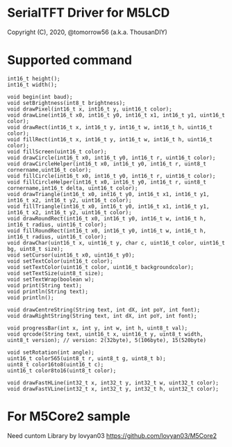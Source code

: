 # SerialTFT Driver for M5LCD
 Copyright (C), 2020, @tomorrow56 (a.k.a. ThousanDIY)

# Supported command
    int16_t height();
    int16_t width();

    void begin(int baud);
    void setBrightness(int8_t brightness);
    void drawPixel(int16_t x, int16_t y, uint16_t color);
    void drawLine(int16_t x0, int16_t y0, int16_t x1, int16_t y1, uint16_t color);
    void drawRect(int16_t x, int16_t y, int16_t w, int16_t h, uint16_t color);
    void fillRect(int16_t x, int16_t y, int16_t w, int16_t h, uint16_t color);
    void fillScreen(uint16_t color);
    void drawCircle(int16_t x0, int16_t y0, int16_t r, uint16_t color);
    void drawCircleHelper(int16_t x0, int16_t y0, int16_t r, uint8_t cornername,uint16_t color);
    void fillCircle(int16_t x0, int16_t y0, int16_t r, uint16_t color);
    void fillCircleHelper(int16_t x0, int16_t y0, int16_t r, uint8_t cornername,int16_t delta, uint16_t color);
    void drawTriangle(int16_t x0, int16_t y0, int16_t x1, int16_t y1, int16_t x2, int16_t y2, uint16_t color);
    void fillTriangle(int16_t x0, int16_t y0, int16_t x1, int16_t y1, int16_t x2, int16_t y2, uint16_t color);
    void drawRoundRect(int16_t x0, int16_t y0, int16_t w, int16_t h, int16_t radius, uint16_t color);
    void fillRoundRect(int16_t x0, int16_t y0, int16_t w, int16_t h, int16_t radius, uint16_t color);
    void drawChar(uint16_t x, uint16_t y, char c, uint16_t color, uint16_t bg, uint8_t size);
    void setCursor(uint16_t x0, uint16_t y0);
    void setTextColor(uint16_t color);
    void setTextColor(uint16_t color, uint16_t backgroundcolor);
    void setTextSize(uint8_t size);
    void setTextWrap(boolean w);
    void print(String text);
    void println(String text);
    void println();

    void drawCentreString(String text, int dX, int poY, int font);
    void drawRightString(String text, int dX, int poY, int font);

    void progressBar(int x, int y, int w, int h, uint8_t val);
    void qrcode(String text, uint16_t x, uint16_t y, uint8_t width, uint8_t version); // version: 2(32byte), 5(106byte), 15(520byte)

    void setRotation(int angle);
    uint16_t color565(uint8_t r, uint8_t g, uint8_t b);
    uint8_t color16to8(uint16_t c);
    uint16_t color8to16(uint8_t color);

    void drawFastHLine(int32_t x, int32_t y, int32_t w, uint32_t color);
    void drawFastVLine(int32_t x, int32_t y, int32_t h, uint32_t color);

# For M5Core2 sample
 Need cuntom Library by lovyan03
 https://github.com/lovyan03/M5Core2
